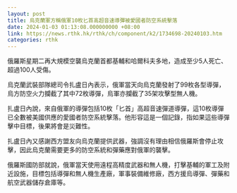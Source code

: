 ```yaml
---
layout: post
title: 烏克蘭軍方稱俄軍10枚匕首高超音速導彈被愛國者防空系統擊落
date: 2024-01-03 01:13:08.000000000 +08:00
link: https://news.rthk.hk/rthk/ch/component/k2/1734698-20240103.htm
categories: rthk
---
```


俄羅斯星期二再大規模空襲烏克蘭首都基輔和哈爾科夫多地，造成至少5人死亡、超過100人受傷。

烏克蘭武裝部隊總司令扎盧日內表示，俄軍當天向烏克蘭發射了99枚各型導彈，烏方防空火力攔截了其中72枚導彈，烏軍亦攔截了35架攻擊型無人機。

扎盧日內說，來自俄軍的導彈包括10枚「匕首」高超音速彈道導彈，這10枚導彈已全數被美國供應的愛國者防空系統擊落。他形容這是一個記錄，指如果這些導彈擊中目標，後果將會是災難性。

扎盧日內又感謝西方盟友向烏克蘭提供武器，強調沒有理由相信俄羅斯會停止攻擊，因此烏克蘭需要更多的防空系統和彈藥應對俄軍的襲擊。

俄羅斯國防部就說，俄軍當天使用遠程高精度武器和無人機，打擊基輔的軍工及附近設施，目標包括導彈和無人機生產廠，軍事裝備維修廠，西方援烏導彈、彈藥和航空武器儲存倉庫等。
